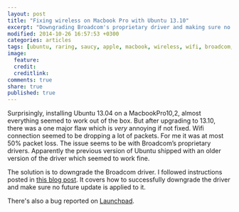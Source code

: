 ```yaml
---
layout: post
title: "Fixing wireless on Macbook Pro with Ubuntu 13.10"
excerpt: "Downgrading Broadcom's proprietary driver and making sure no updates are applied to it."
modified: 2014-10-26 16:57:53 +0300
categories: articles
tags: [ubuntu, raring, saucy, apple, macbook, wireless, wifi, broadcom, bcmwl-kernel-source]
image:
  feature:
  credit:
  creditlink:
comments: true
share: true
published: true
---
```


Surprisingly, installing Ubuntu 13.04 on a MacbookPro10,2, almost everything seemed to work out of the box. But after upgrading to 13.10, there was a one major flaw which is *very* annoying if not fixed. Wifi connection seemed to be dropping a lot of packets. For me it was at most 50% packet loss. The issue seems to be with Broadcom’s proprietary drivers. Apparently the previous version of Ubuntu shipped with an older version of the driver which seemed to work fine.

The solution is to downgrade the Broadcom driver. I followed instructions posted in [this blog post](https://nick.groenen.me/posts/2013/11/09/fixing-the-broadcom-bcm4331-wireless-drivers-on-ubuntu-1310/ "Nick Groenen's blog"). It covers how to successfully downgrade the driver and make sure no future update is applied to it.

There's also a bug reported on [Launchpad](https://bugs.launchpad.net/ubuntu/+source/bcmwl/+bug/1289857 "link to bug report on launchpad").
